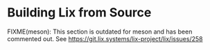 # Building Lix from Source

<div class="warning">

FIXME(meson): This section is outdated for meson and has been commented out. See https://git.lix.systems/lix-project/lix/issues/258

</div>

<!--
After cloning Lix's Git repository, issue the following commands:

```console
$ autoreconf -vfi
$ ./configure options...
$ make
$ make install
```

Nix requires GNU Make so you may need to invoke `gmake` instead.

The installation path can be specified by passing the `--prefix=prefix`
to `configure`. The default installation directory is `/usr/local`. You
can change this to any location you like. You must have write permission
to the *prefix* path.

Nix keeps its *store* (the place where packages are stored) in
`/nix/store` by default. This can be changed using
`--with-store-dir=path`.

> **Warning**
>
> It is best *not* to change the Nix store from its default, since doing
> so makes it impossible to use pre-built binaries from the standard
> Nixpkgs channels — that is, all packages will need to be built from
> source.

Nix keeps state (such as its database and log files) in `/nix/var` by
default. This can be changed using `--localstatedir=path`.
-->
